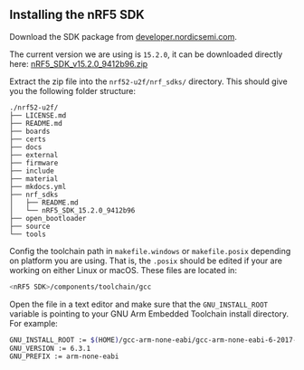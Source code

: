 ## Installing the nRF5 SDK

Download the SDK package from [developer.nordicsemi.com](https://developer.nordicsemi.com/).

The current version we are using is `15.2.0`, it can be downloaded directly here: [nRF5_SDK_v15.2.0_9412b96.zip](https://www.nordicsemi.com/eng/nordic/download_resource/59011/94/96002302/116085)

Extract the zip file into the `nrf52-u2f/nrf_sdks/` directory. This should give you the following folder structure:

``` info
./nrf52-u2f/
├── LICENSE.md
├── README.md
├── boards
├── certs
├── docs
├── external
├── firmware
├── include
├── material
├── mkdocs.yml
├── nrf_sdks
│   ├── README.md
│   └── nRF5_SDK_15.2.0_9412b96
├── open_bootloader
├── source
└── tools
```

Config the toolchain path in `makefile.windows` or `makefile.posix` depending on platform you are using. That is, the `.posix` should be edited if your are working on either Linux or macOS. These files are located in:

``` sh
<nRF5 SDK>/components/toolchain/gcc
```

Open the file in a text editor and make sure that the `GNU_INSTALL_ROOT` variable is pointing to your GNU Arm Embedded Toolchain install directory. For example:

``` sh
GNU_INSTALL_ROOT := $(HOME)/gcc-arm-none-eabi/gcc-arm-none-eabi-6-2017-q2-update/bin/
GNU_VERSION := 6.3.1
GNU_PREFIX := arm-none-eabi
```

